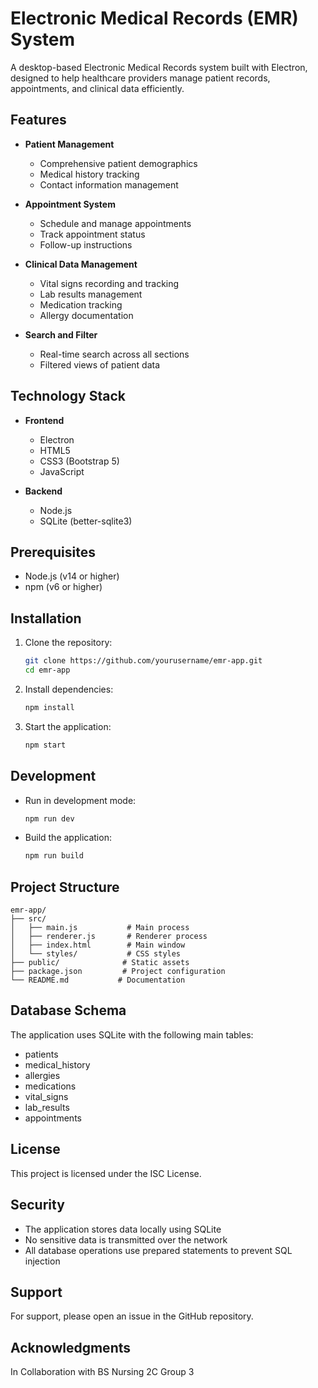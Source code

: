 # Electronic Medical Records (EMR) System

A desktop-based Electronic Medical Records system built with Electron, designed to help healthcare providers manage patient records, appointments, and clinical data efficiently.

## Features

- **Patient Management**
  - Comprehensive patient demographics
  - Medical history tracking
  - Contact information management

- **Appointment System**
  - Schedule and manage appointments
  - Track appointment status
  - Follow-up instructions

- **Clinical Data Management**
  - Vital signs recording and tracking
  - Lab results management
  - Medication tracking
  - Allergy documentation

- **Search and Filter**
  - Real-time search across all sections
  - Filtered views of patient data

## Technology Stack

- **Frontend**
  - Electron
  - HTML5
  - CSS3 (Bootstrap 5)
  - JavaScript

- **Backend**
  - Node.js
  - SQLite (better-sqlite3)

## Prerequisites

- Node.js (v14 or higher)
- npm (v6 or higher)

## Installation

1. Clone the repository:
   ```bash
   git clone https://github.com/yourusername/emr-app.git
   cd emr-app
   ```

2. Install dependencies:
   ```bash
   npm install
   ```

3. Start the application:
   ```bash
   npm start
   ```

## Development

- Run in development mode:
  ```bash
  npm run dev
  ```

- Build the application:
  ```bash
  npm run build
  ```

## Project Structure

```
emr-app/
├── src/
│   ├── main.js           # Main process
│   ├── renderer.js       # Renderer process
│   ├── index.html        # Main window
│   └── styles/           # CSS styles
├── public/              # Static assets
├── package.json         # Project configuration
└── README.md           # Documentation
```

## Database Schema

The application uses SQLite with the following main tables:
- patients
- medical_history
- allergies
- medications
- vital_signs
- lab_results
- appointments


## License

This project is licensed under the ISC License.

## Security

- The application stores data locally using SQLite
- No sensitive data is transmitted over the network
- All database operations use prepared statements to prevent SQL injection

## Support

For support, please open an issue in the GitHub repository.

## Acknowledgments
In Collaboration with
BS Nursing 2C Group 3
